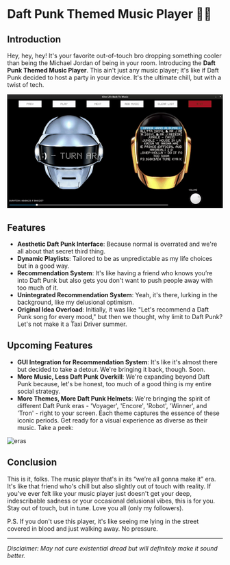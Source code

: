 # Daft Punk Themed Music Player 🤖🎵

## Introduction
Hey, hey, hey! It's your favorite out-of-touch bro dropping something cooler than being the Michael Jordan of being in your room. Introducing the **Daft Punk Themed Music Player**. This ain't just any music player; it's like if Daft Punk decided to host a party in your device. It's the ultimate chill, but with a twist of tech.


![musicplayer](dp.gif)

## Features
- **Aesthetic Daft Punk Interface**: Because normal is overrated and we're all about that secret third thing. 
- **Dynamic Playlists**: Tailored to be as unpredictable as my life choices but in a good way.
- **Recommendation System**: It's like having a friend who knows you’re into Daft Punk but also gets you don't want to push people away with too much of it.
- **Unintegrated Recommendation System**: Yeah, it's there, lurking in the background, like my delusional optimism.
- **Original Idea Overload**: Initially, it was like "Let's recommend a Daft Punk song for every mood," but then we thought, why limit to Daft Punk? Let's not make it a Taxi Driver summer.

## Upcoming Features
- **GUI Integration for Recommendation System**: It's like it's almost there but decided to take a detour. We're bringing it back, though. Soon.
- **More Music, Less Daft Punk Overkill**: We're expanding beyond Daft Punk because, let's be honest, too much of a good thing is my entire social strategy.
- **More Themes, More Daft Punk Helmets**: We're bringing the spirit of different Daft Punk eras - 'Voyager', 'Encore', 'Robot', 'Winner', and 'Tron' - right to your screen. Each theme captures the essence of these iconic periods. Get ready for a visual experience as diverse as their music. Take a peek:

![eras](https://i.redd.it/fzhp3srcbmr41.png)

## Conclusion
This is it, folks. The music player that's in its “we’re all gonna make it” era. It's like that friend who's chill but also slightly out of touch with reality. If you've ever felt like your music player just doesn't get your deep, indescribable sadness or your occasional delusional vibes, this is for you. Stay out of touch, but in tune. Love you all (only my followers).

P.S. If you don't use this player, it's like seeing me lying in the street covered in blood and just walking away. No pressure.

---
*Disclaimer: May not cure existential dread but will definitely make it sound better.*

